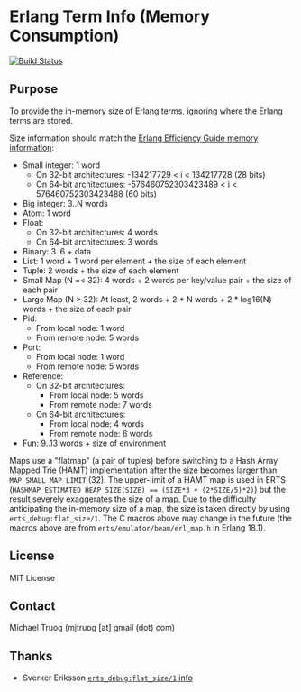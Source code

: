 Erlang Term Info (Memory Consumption)
=====================================

[![Build Status](https://secure.travis-ci.org/okeuday/erlang_term.png?branch=master)](http://travis-ci.org/okeuday/erlang_term)

Purpose
-------

To provide the in-memory size of Erlang terms, ignoring where the Erlang terms
are stored.

Size information should match the [Erlang Efficiency Guide memory information](http://www.erlang.org/doc/efficiency_guide/advanced.html#id68923):

* Small integer: 1 word
  * On 32-bit architectures: -134217729 < i < 134217728 (28 bits)
  * On 64-bit architectures: -576460752303423489 < i < 576460752303423488 (60 bits)
* Big integer: 3..N words
* Atom: 1 word
* Float:
  * On 32-bit architectures: 4 words
  * On 64-bit architectures: 3 words
* Binary: 3..6 + data
* List: 1 word + 1 word per element + the size of each element
* Tuple: 2 words + the size of each element
* Small Map (N =< 32): 4 words + 2 words per key/value pair + the size of each pair
* Large Map (N > 32): At least, 2 words + 2 * N words + 2 * log16(N) words + the size of each pair
* Pid:
  * From local node: 1 word
  * From remote node: 5 words
* Port:
  * From local node: 1 word
  * From remote node: 5 words
* Reference:
  * On 32-bit architectures:
    * From local node: 5 words
    * From remote node: 7 words
  * On 64-bit architectures:
    * From local node: 4 words
    * From remote node: 6 words
* Fun: 9..13 words + size of environment

Maps use a "flatmap" (a pair of tuples) before switching to a
Hash Array Mapped Trie (HAMT) implementation after the size becomes larger than
`MAP_SMALL_MAP_LIMIT` (32).  The upper-limit of a HAMT map is used in ERTS
(`HASHMAP_ESTIMATED_HEAP_SIZE(SIZE) == (SIZE*3 + (2*SIZE/5)*2)`)
but the result severely exaggerates the size of a map.  Due to the difficulty
anticipating the in-memory size of a map, the size is taken directly by using
`erts_debug:flat_size/1`.  The C macros above may change in the future
(the macros above are from `erts/emulator/beam/erl_map.h` in Erlang 18.1).

License
-------

MIT License

Contact
-------

Michael Truog (mjtruog [at] gmail (dot) com)

Thanks
------

* Sverker Eriksson [`erts_debug:flat_size/1` info](http://erlang.org/pipermail/erlang-bugs/2014-September/004607.html)

